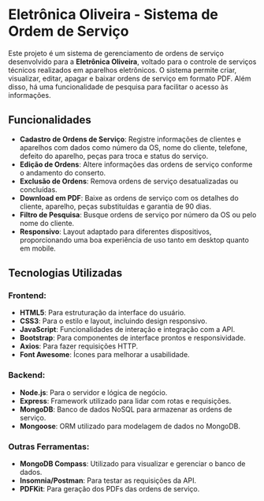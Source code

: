 # Eletrônica Oliveira - Sistema de Ordem de Serviço

Este projeto é um sistema de gerenciamento de ordens de serviço desenvolvido para a **Eletrônica Oliveira**, voltado para o controle de serviços técnicos realizados em aparelhos eletrônicos. O sistema permite criar, visualizar, editar, apagar e baixar ordens de serviço em formato PDF. Além disso, há uma funcionalidade de pesquisa para facilitar o acesso às informações.

## Funcionalidades

- **Cadastro de Ordens de Serviço**: Registre informações de clientes e aparelhos com dados como número da OS, nome do cliente, telefone, defeito do aparelho, peças para troca e status do serviço.
- **Edição de Ordens**: Altere informações das ordens de serviço conforme o andamento do conserto.
- **Exclusão de Ordens**: Remova ordens de serviço desatualizadas ou concluídas.
- **Download em PDF**: Baixe as ordens de serviço com os detalhes do cliente, aparelho, peças substituídas e garantia de 90 dias.
- **Filtro de Pesquisa**: Busque ordens de serviço por número da OS ou pelo nome do cliente.
- **Responsivo**: Layout adaptado para diferentes dispositivos, proporcionando uma boa experiência de uso tanto em desktop quanto em mobile.

## Tecnologias Utilizadas

### Frontend:
- **HTML5**: Para estruturação da interface do usuário.
- **CSS3**: Para o estilo e layout, incluindo design responsivo.
- **JavaScript**: Funcionalidades de interação e integração com a API.
- **Bootstrap**: Para componentes de interface prontos e responsividade.
- **Axios**: Para fazer requisições HTTP.
- **Font Awesome**: Ícones para melhorar a usabilidade.

### Backend:
- **Node.js**: Para o servidor e lógica de negócio.
- **Express**: Framework utilizado para lidar com rotas e requisições.
- **MongoDB**: Banco de dados NoSQL para armazenar as ordens de serviço.
- **Mongoose**: ORM utilizado para modelagem de dados no MongoDB.

### Outras Ferramentas:
- **MongoDB Compass**: Utilizado para visualizar e gerenciar o banco de dados.
- **Insomnia/Postman**: Para testar as requisições da API.
- **PDFKit**: Para geração dos PDFs das ordens de serviço.
